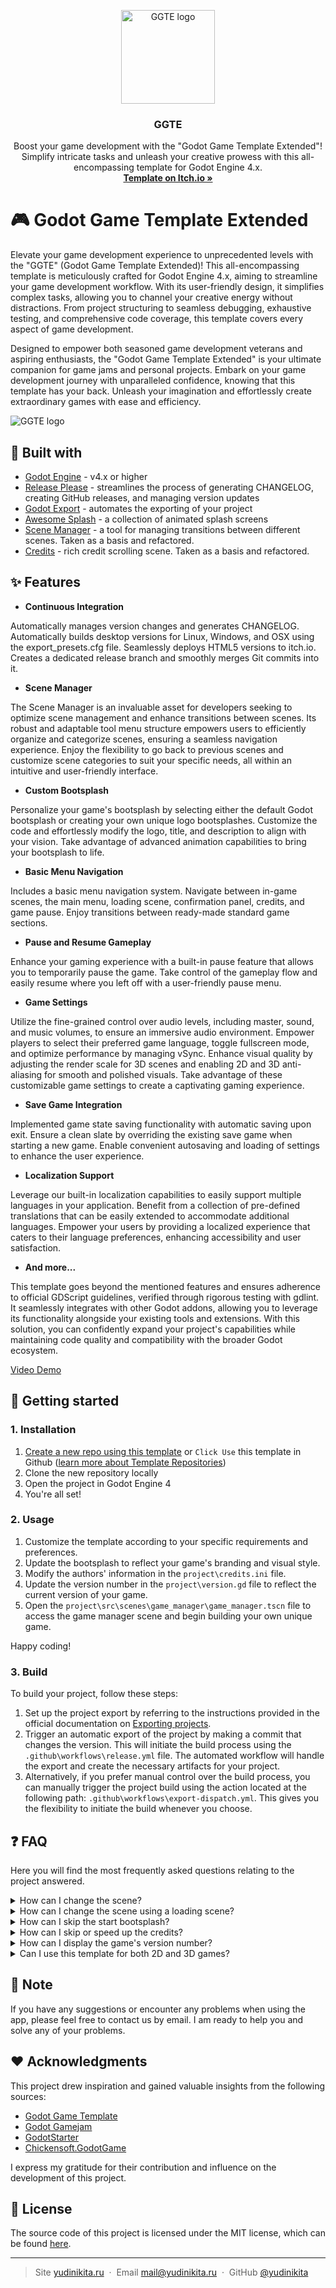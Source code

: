 <p align="center">
   <img src="https://github.com/yudinikita/godot-game-template-extended/assets/36636599/6c69d38c-c168-4d92-8642-6b8fc89af540" alt="GGTE logo" width="150">
</p>

<h3 align="center">GGTE</h3>

<p align="center">
  Boost your game development with the "Godot Game Template Extended"! Simplify intricate tasks and unleash your creative prowess with this all-encompassing template for Godot Engine 4.x.
  <br>
  <a href="https://yudinikita.itch.io/ggte"><strong>Template on Itch.io »</strong></a>
</p>

# 🎮 Godot Game Template Extended

Elevate your game development experience to unprecedented levels with the "GGTE" (Godot Game Template Extended)! This all-encompassing template is meticulously crafted for Godot Engine 4.x, aiming to streamline your game development workflow. With its user-friendly design, it simplifies complex tasks, allowing you to channel your creative energy without distractions. From project structuring to seamless debugging, exhaustive testing, and comprehensive code coverage, this template covers every aspect of game development.

Designed to empower both seasoned game development veterans and aspiring enthusiasts, the "Godot Game Template Extended" is your ultimate companion for game jams and personal projects. Embark on your game development journey with unparalleled confidence, knowing that this template has your back. Unleash your imagination and effortlessly create extraordinary games with ease and efficiency.

![GGTE logo](docs/images/readme_preview.png)

## 🔨 Built with

- [Godot Engine](https://github.com/godotengine/godot) - v4.x or higher
- [Release Please](https://github.com/googleapis/release-please) - streamlines the process of generating CHANGELOG, creating GitHub releases, and managing version updates
- [Godot Export](https://github.com/firebelley/godot-export) - automates the exporting of your project
- [Awesome Splash](https://github.com/duongvituan/godot-awesome-splash) - a collection of animated splash screens
- [Scene Manager](https://github.com/maktoobgar/scene_manager) - a tool for managing transitions between different scenes. Taken as a basis and refactored.
- [Credits](https://github.com/Bytezz/godot-credits) - rich credit scrolling scene. Taken as a basis and refactored.

## ✨ Features

- **Continuous Integration**

Automatically manages version changes and generates CHANGELOG. Automatically builds desktop versions for Linux, Windows, and OSX using the export_presets.cfg file. Seamlessly deploys HTML5 versions to itch.io. Creates a dedicated release branch and smoothly merges Git commits into it.

- **Scene Manager**

The Scene Manager is an invaluable asset for developers seeking to optimize scene management and enhance transitions between scenes. Its robust and adaptable tool menu structure empowers users to efficiently organize and categorize scenes, ensuring a seamless navigation experience. Enjoy the flexibility to go back to previous scenes and customize scene categories to suit your specific needs, all within an intuitive and user-friendly interface.

- **Custom Bootsplash**

Personalize your game's bootsplash by selecting either the default Godot bootsplash or creating your own unique logo bootsplashes. Customize the code and effortlessly modify the logo, title, and description to align with your vision. Take advantage of advanced animation capabilities to bring your bootsplash to life.

- **Basic Menu Navigation**

Includes a basic menu navigation system. Navigate between in-game scenes, the main menu, loading scene, confirmation panel, credits, and game pause. Enjoy transitions between ready-made standard game sections.

- **Pause and Resume Gameplay**

Enhance your gaming experience with a built-in pause feature that allows you to temporarily pause the game. Take control of the gameplay flow and easily resume where you left off with a user-friendly pause menu.

- **Game Settings**

Utilize the fine-grained control over audio levels, including master, sound, and music volumes, to ensure an immersive audio environment. Empower players to select their preferred game language, toggle fullscreen mode, and optimize performance by managing vSync. Enhance visual quality by adjusting the render scale for 3D scenes and enabling 2D and 3D anti-aliasing for smooth and polished visuals. Take advantage of these customizable game settings to create a captivating gaming experience.

- **Save Game Integration**

Implemented game state saving functionality with automatic saving upon exit. Ensure a clean slate by overriding the existing save game when starting a new game. Enable convenient autosaving and loading of settings to enhance the user experience.

- **Localization Support**

Leverage our built-in localization capabilities to easily support multiple languages in your application. Benefit from a collection of pre-defined translations that can be easily extended to accommodate additional languages. Empower your users by providing a localized experience that caters to their language preferences, enhancing accessibility and user satisfaction.

- **And more...**

This template goes beyond the mentioned features and ensures adherence to official GDScript guidelines, verified through rigorous testing with gdlint. It seamlessly integrates with other Godot addons, allowing you to leverage its functionality alongside your existing tools and extensions. With this solution, you can confidently expand your project's capabilities while maintaining code quality and compatibility with the broader Godot ecosystem.

[Video Demo](https://github.com/yudinikita/godot-game-template-extended/assets/36636599/1d1e170e-f9cd-4b7b-92ed-30c2e415c37f)

## 📝 Getting started

### 1. Installation

1. [Create a new repo using this template](https://github.com/yudinikita/godot-game-template-extended/generate) or `Click Use` this template in Github ([learn more about Template Repositories](https://docs.github.com/en/repositories/creating-and-managing-repositories/creating-a-repository-from-a-template))
2. Clone the new repository locally
3. Open the project in Godot Engine 4
4. You're all set!

### 2. Usage

1. Customize the template according to your specific requirements and preferences.
2. Update the bootsplash to reflect your game's branding and visual style.
3. Modify the authors' information in the `project\credits.ini` file.
4. Update the version number in the `project\version.gd` file to reflect the current version of your game.
5. Open the `project\src\scenes\game_manager\game_manager.tscn` file to access the game manager scene and begin building your own unique game.

Happy coding!

### 3. Build

To build your project, follow these steps:

1. Set up the project export by referring to the instructions provided in the official documentation on [Exporting projects](https://docs.godotengine.org/en/stable/tutorials/export/exporting_projects.html).
2. Trigger an automatic export of the project by making a commit that changes the version. This will initiate the build process using the `.github\workflows\release.yml` file. The automated workflow will handle the export and create the necessary artifacts for your project.
3. Alternatively, if you prefer manual control over the build process, you can manually trigger the project build using the action located at the following path: `.github\workflows\export-dispatch.yml`. This gives you the flexibility to initiate the build whenever you choose.

## ❓ FAQ

Here you will find the most frequently asked questions relating to the project answered.

<details>
  <summary>How can I change the scene?</summary>

  To modify scenes, you can leverage the power of the `SceneManager` global class. This class provides comprehensive functionality for managing scene-related operations. For detailed instructions and usage examples, please refer to the extensive documentation available for the addon.

  ```gd
  SceneManager.change_scene(scene: String or PackedScene or Node, fade_out_options: Options, fade_in_options: Options, general_options: GeneralOptions)
  ```

</details>

<details>
  <summary>How can I change the scene using a loading scene?</summary>

  To utilize a loading scene for changing scenes, you need to create the loading scene first. Here's an example of the code to create the loading scene:

  ```gd
  extends Control

  @onready var progress: ProgressBar = find_child("Progress")
  @onready var progress_label: Label = find_child("ProgressLabel")

  func _ready():
    SceneManager.load_percent_changed.connect(Callable(self, "percent_changed"))
    SceneManager.load_finished.connect(Callable(self, "loading_finished"))
    SceneManager.load_scene_interactive(SceneManager.get_recorded_scene())

  func percent_changed(number: int) -> void:
    progress.value = number

  func loading_finished() -> void:
    loading.visible = false
    next.visible = true

  func _on_next_button_up():
    SceneManager.change_scene_to_loaded_scene(fade_out_options, fade_in_options, general_options)
  ```

</details>

<details>
  <summary>How can I skip the start bootsplash?</summary>

  By default, the start bootsplash can be skipped by clicking anywhere on the screen. This functionality is enabled by default to provide a seamless user experience. If you wish to disable the start bootsplash completely, you can customize this behavior in the project settings or the relevant code section. Make the necessary modifications to ensure that the start bootsplash is skipped without requiring any user interaction.

</details>

<details>
  <summary>How can I skip or speed up the credits?</summary>

  To skip or speed up the credits, you can utilize the keyboard arrow keys. Pressing the up arrow key will accelerate the credits, while pressing the down arrow key will slow them down. This functionality is implemented through the ui_up and ui_down events, which are initially configured in the Credits settings. If you wish to customize this behavior, you can modify the corresponding scene to define your desired key mappings or adjust the speed settings according to your preferences.

</details>

<details>
  <summary>How can I display the game's version number?</summary>

  To display the version number of your game, you can refer to the project/version.gd file. This file contains the version constants that define the current version of your game.

  Here is an example function that retrieves the game version:

  ```gd
  static func get_version() -> String:
    var v = load("res://version.gd")
    return "v{major}.{minor}.{patch}".format(
      {"major": str(v.MAJOR), "minor": str(v.MINOR), "patch": str(v.PATCH)}
    )
  ```

  By using this function, you can retrieve the game version and display it in your user interface or wherever it's needed within your game.

</details>

<details>
  <summary>Can I use this template for both 2D and 3D games?</summary>

  Of course. This template is designed to be versatile and flexible, allowing you to create both 2D and 3D games. It has intentionally been kept open-ended to support a wide range of game development needs. Whether you're working on a 2D side-scroller, a 3D action-adventure, or anything in between, this template provides a solid foundation for your game development journey. So go ahead and unleash your creativity in either 2D or 3D, the choice is yours.

</details>

## 💬 Note

If you have any suggestions or encounter any problems when using the app, please feel free to contact us by email. I am ready to help you and solve any of your problems.

## ❤️ Acknowledgments

This project drew inspiration and gained valuable insights from the following sources:

- [Godot Game Template](https://github.com/crystal-bit/godot-game-template)
- [Godot Gamejam](https://github.com/bitbrain/godot-gamejam)
- [GodotStarter](https://github.com/SebaSOFT/GodotStarter)
- [Chickensoft.GodotGame](https://github.com/chickensoft-games/GodotGame)

I express my gratitude for their contribution and influence on the development of this project.

## 🔐 License

The source code of this project is licensed under the MIT license, which can be found [here](LICENSE).

---

> Site [yudinikita.ru](https://yudinikita.ru) &nbsp;&middot;&nbsp;
> Email <mail@yudinikita.ru> &nbsp;&middot;&nbsp;
> GitHub [@yudinikita](https://github.com/yudinikita)
